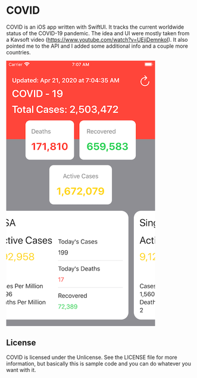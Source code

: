 # COVID

COVID is an iOS app written with SwiftUI. It tracks the current worldwide status of the COVID-19 pandemic. The idea and UI were mostly taken from a Kavsoft video (https://www.youtube.com/watch?v=UEjiDemnkoI). It also pointed me to the API and I added some additional info and a couple more countries.



<img src="Screenshot.png">


## License

COVID is licensed under the Unlicense. See the LICENSE file for more information, but basically this is sample code and you can do whatever you want with it.
